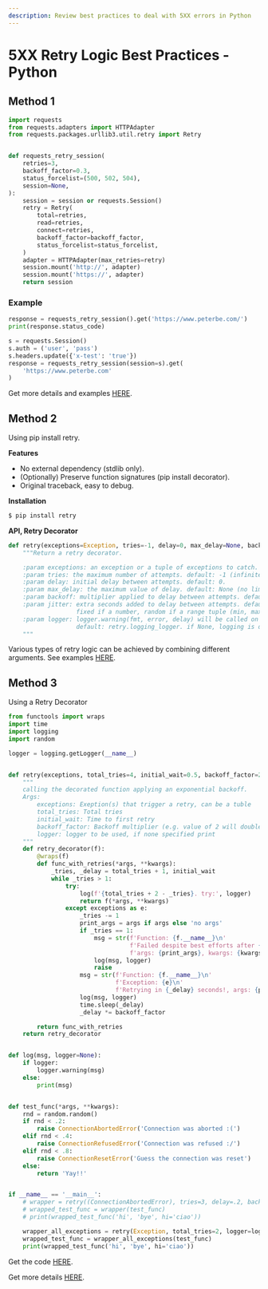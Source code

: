```yaml
---
description: Review best practices to deal with 5XX errors in Python
---
```


# 5XX Retry Logic Best Practices - Python

## Method 1

```python
import requests
from requests.adapters import HTTPAdapter
from requests.packages.urllib3.util.retry import Retry


def requests_retry_session(
    retries=3,
    backoff_factor=0.3,
    status_forcelist=(500, 502, 504),
    session=None,
):
    session = session or requests.Session()
    retry = Retry(
        total=retries,
        read=retries,
        connect=retries,
        backoff_factor=backoff_factor,
        status_forcelist=status_forcelist,
    )
    adapter = HTTPAdapter(max_retries=retry)
    session.mount('http://', adapter)
    session.mount('https://', adapter)
    return session
```

### Example

```python
response = requests_retry_session().get('https://www.peterbe.com/')
print(response.status_code)

s = requests.Session()
s.auth = ('user', 'pass')
s.headers.update({'x-test': 'true'})
response = requests_retry_session(session=s).get(
    'https://www.peterbe.com'
)
```

Get more details and examples [HERE](https://www.peterbe.com/plog/best-practice-with-retries-with-requests).

## **Method 2** 

Using pip install retry.

**Features**

* No external dependency \(stdlib only\).
* \(Optionally\) Preserve function signatures \(pip install decorator\).
* Original traceback, easy to debug.

**Installation**

```python
$ pip install retry
```

**API, Retry Decorator**

```python
def retry(exceptions=Exception, tries=-1, delay=0, max_delay=None, backoff=1, jitter=0, logger=logging_logger):
    """Return a retry decorator.

    :param exceptions: an exception or a tuple of exceptions to catch. default: Exception.
    :param tries: the maximum number of attempts. default: -1 (infinite).
    :param delay: initial delay between attempts. default: 0.
    :param max_delay: the maximum value of delay. default: None (no limit).
    :param backoff: multiplier applied to delay between attempts. default: 1 (no backoff).
    :param jitter: extra seconds added to delay between attempts. default: 0.
                   fixed if a number, random if a range tuple (min, max)
    :param logger: logger.warning(fmt, error, delay) will be called on failed attempts.
                   default: retry.logging_logger. if None, logging is disabled.
    """
```

Various types of retry logic can be achieved by combining different arguments. See examples [HERE](https://pypi.org/project/retry/).

## Method 3

Using a Retry Decorator

```python
from functools import wraps
import time
import logging
import random

logger = logging.getLogger(__name__)


def retry(exceptions, total_tries=4, initial_wait=0.5, backoff_factor=2, logger=None):
    """
    calling the decorated function applying an exponential backoff.
    Args:
        exceptions: Exeption(s) that trigger a retry, can be a tuble
        total_tries: Total tries
        initial_wait: Time to first retry
        backoff_factor: Backoff multiplier (e.g. value of 2 will double the delay each retry).
        logger: logger to be used, if none specified print
    """
    def retry_decorator(f):
        @wraps(f)
        def func_with_retries(*args, **kwargs):
            _tries, _delay = total_tries + 1, initial_wait
            while _tries > 1:
                try:
                    log(f'{total_tries + 2 - _tries}. try:', logger)
                    return f(*args, **kwargs)
                except exceptions as e:
                    _tries -= 1
                    print_args = args if args else 'no args'
                    if _tries == 1:
                        msg = str(f'Function: {f.__name__}\n'
                                  f'Failed despite best efforts after {total_tries} tries.\n'
                                  f'args: {print_args}, kwargs: {kwargs}')
                        log(msg, logger)
                        raise
                    msg = str(f'Function: {f.__name__}\n'
                              f'Exception: {e}\n'
                              f'Retrying in {_delay} seconds!, args: {print_args}, kwargs: {kwargs}\n')
                    log(msg, logger)
                    time.sleep(_delay)
                    _delay *= backoff_factor

        return func_with_retries
    return retry_decorator


def log(msg, logger=None):
    if logger:
        logger.warning(msg)
    else:
        print(msg)


def test_func(*args, **kwargs):
    rnd = random.random()
    if rnd < .2:
        raise ConnectionAbortedError('Connection was aborted :(')
    elif rnd < .4:
        raise ConnectionRefusedError('Connection was refused :/')
    elif rnd < .8:
        raise ConnectionResetError('Guess the connection was reset')
    else:
        return 'Yay!!'


if __name__ == '__main__':
    # wrapper = retry((ConnectionAbortedError), tries=3, delay=.2, backoff=1, logger=logger)
    # wrapped_test_func = wrapper(test_func)
    # print(wrapped_test_func('hi', 'bye', hi='ciao'))

    wrapper_all_exceptions = retry(Exception, total_tries=2, logger=logger)
    wrapped_test_func = wrapper_all_exceptions(test_func)
    print(wrapped_test_func('hi', 'bye', hi='ciao'))
```

Get the code [HERE](https://gist.github.com/FBosler/be10229aba491a8c912e3a1543bbc74e). 

Get more details [HERE](https://towardsdatascience.com/are-you-using-python-with-apis-learn-how-to-use-a-retry-decorator-27b6734c3e6). 

